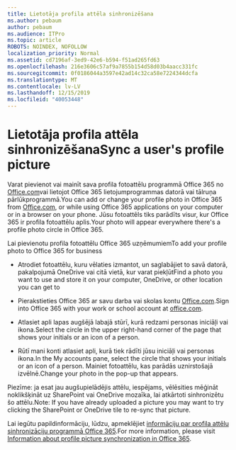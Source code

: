 ```yaml
---
title: Lietotāja profila attēla sinhronizēšana
ms.author: pebaum
author: pebaum
ms.audience: ITPro
ms.topic: article
ROBOTS: NOINDEX, NOFOLLOW
localization_priority: Normal
ms.assetid: cd7196af-3ed9-42e6-b594-f51ad265fd63
ms.openlocfilehash: 216e3606c57af9a7855b154d58d03b4aacc331fc
ms.sourcegitcommit: 0f0186044a3597e42ad14c32ca58e7224344dcfa
ms.translationtype: MT
ms.contentlocale: lv-LV
ms.lasthandoff: 12/15/2019
ms.locfileid: "40053448"
---
```

# <a name="sync-a-users-profile-picture"></a><span data-ttu-id="dd9e4-102">Lietotāja profila attēla sinhronizēšana</span><span class="sxs-lookup"><span data-stu-id="dd9e4-102">Sync a user's profile picture</span></span>

<span data-ttu-id="dd9e4-103">Varat pievienot vai mainīt sava profila fotoattēlu programmā Office 365 no [Office.com](http://www.office.com)vai lietojot Office 365 lietojumprogrammas datorā vai tālruņa pārlūkprogrammā.</span><span class="sxs-lookup"><span data-stu-id="dd9e4-103">You can add or change your profile photo in Office 365 from [Office.com](http://www.office.com), or while using Office 365 applications on your computer or in a browser on your phone.</span></span> <span data-ttu-id="dd9e4-104">Jūsu fotoattēls tiks parādīts visur, kur Office 365 ir profila fotoattēlu aplis.</span><span class="sxs-lookup"><span data-stu-id="dd9e4-104">Your photo will appear everywhere there's a profile photo circle in Office 365.</span></span>

<span data-ttu-id="dd9e4-105">Lai pievienotu profila fotoattēlu Office 365 uzņēmumiem</span><span class="sxs-lookup"><span data-stu-id="dd9e4-105">To add your profile photo to Office 365 for business</span></span>

- <span data-ttu-id="dd9e4-106">Atrodiet fotoattēlu, kuru vēlaties izmantot, un saglabājiet to savā datorā, pakalpojumā OneDrive vai citā vietā, kur varat piekļūt</span><span class="sxs-lookup"><span data-stu-id="dd9e4-106">Find a photo you want to use and store it on your computer, OneDrive, or other location you can get to</span></span>

- <span data-ttu-id="dd9e4-107">Pierakstieties Office 365 ar savu darba vai skolas kontu [Office.com](http://www.office.com).</span><span class="sxs-lookup"><span data-stu-id="dd9e4-107">Sign into Office 365 with your work or school account at [office.com](http://www.office.com).</span></span>

- <span data-ttu-id="dd9e4-108">Atlasiet apli lapas augšējā labajā stūrī, kurā redzami personas iniciāļi vai ikona.</span><span class="sxs-lookup"><span data-stu-id="dd9e4-108">Select the circle in the upper right-hand corner of the page that shows your initials or an icon of a person.</span></span>

- <span data-ttu-id="dd9e4-109">Rūtī mani konti atlasiet apli, kurā tiek rādīti jūsu iniciāļi vai personas ikona.</span><span class="sxs-lookup"><span data-stu-id="dd9e4-109">In the My accounts pane, select the circle that shows your initials or an icon of a person.</span></span> <span data-ttu-id="dd9e4-110">Mainiet fotoattēlu, kas parādās uznirstošajā izvēlnē.</span><span class="sxs-lookup"><span data-stu-id="dd9e4-110">Change your photo in the pop-up that appears.</span></span>

<span data-ttu-id="dd9e4-111">Piezīme: ja esat jau augšupielādējis attēlu, iespējams, vēlēsities mēģināt noklikšķināt uz SharePoint vai OneDrive mozaīka, lai atkārtoti sinhronizētu šo attēlu.</span><span class="sxs-lookup"><span data-stu-id="dd9e4-111">Note: If you have already uploaded a picture you may want to try clicking the SharePoint or OneDrive tile to re-sync that picture.</span></span>

<span data-ttu-id="dd9e4-112">Lai iegūtu papildinformāciju, lūdzu, apmeklējiet [informāciju par profila attēlu sinhronizāciju programmā Office 365](https://support.office.com/article/information-about-profile-picture-synchronization-in-office-365-20594d76-d054-4af4-a660-401133e3d48a).</span><span class="sxs-lookup"><span data-stu-id="dd9e4-112">For more information, please visit [Information about profile picture synchronization in Office 365](https://support.office.com/article/information-about-profile-picture-synchronization-in-office-365-20594d76-d054-4af4-a660-401133e3d48a).</span></span>

